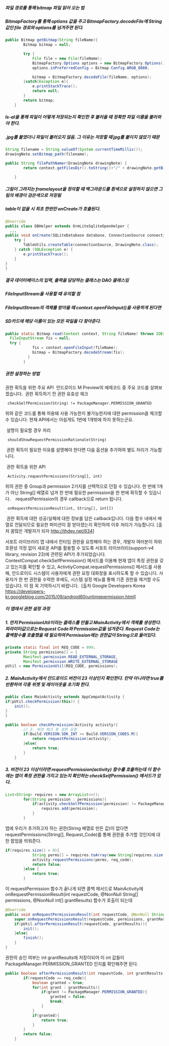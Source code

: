 ##### 파일 경로를 통해 bitmap 파일 읽어 오는 법
##### BitmapFactory를 통해 options 값을 주고 BitmapFactory.decodeFile에 String값인 file 경로와 options를 넘겨주면 된다.
```java
public Bitmap getBitmap(String fileName){
        Bitmap bitmap = null;

        try {
            File file = new File(fileName);
            BitmapFactory.Options options = new BitmapFactory.Options();
            options.inPreferredConfig = Bitmap.Config.ARGB_8888;

            bitmap = BitmapFactory.decodeFile(fileName, options);
        }catch(Exception e){
            e.printStackTrace();
            return null;
        }
        return bitmap;
    }
```

##### ls-al을 통해 파일이 어떻게 저장되는지 확인한 후 불러올 때 정확한 파일 이름을 불러와야 한다.
##### .jpg를 붙였더니 파일이 불러오지 않음. 그 이유는 저장할 때 jpg를 붙이지 않았기 때문
```java
String filename = String.valueOf(System.currentTimeMillis());
drawingNote.setBitmap_path(filename);
```
```java
public String filePathNamer(DrawingNote drawingNote) {
        return context.getFilesDir().toString()+"/" + drawingNote.getBitmap_path();

    }
```

##### 그림이 그려지는 framelayout을 정의할 때 백그라운드를 흰색으로 설정하지 않으면 그림의 배경이 검은색으로 저장됨

##### table이 없을 시 최초 한번만 onCreate가 호출된다.
```java
@Override
public class DBHelper extends OrmLiteSqliteOpenHelper {
  ...
public void onCreate(SQLiteDatabase database, ConnectionSource connectionSource) {
    try {
        TableUtils.createTable(connectionSource, DrawingNote.class);
    } catch (SQLException e) {
        e.printStackTrace();
    }
}
}
```

##### 결국 데이터베이스의 입력, 출력을 담당하는 클래스는 DAO 클래스임

##### FileInputStream을 사용할 때 유의할 점
##### FileInputStream의 객체를 받아올 때 context.openFileInput()을 사용하게 된다면
##### SD카드에 해당 이름이 있는 모든 파일을 다 찾아준다.
```java
public static Bitmap read(Context context, String fileName) throws IOException {
  FileInputStream fis = null;
  try {
            fis = context.openFileInput(fileName);
            bitmap = BitmapFactory.decodeStream(fis);
          }
        }
```

##### 권한 설정하는 방법

권한 획득을 위한 주요 API
 안드로이드 M Preview의 예제코드 중 주요 코드를 살펴보겠습니다.
 권한 획득하기 전 권한 유효성 체크
```
 checkSelfPermission(String) != PackageManager.PERMISSION_GRANTED
```
위와 같은 코드를 통해 허용돼 사용 가능한지 불가능한지에 대한 permission을 체크할 수 있습니다. 현재 API에서는 아쉽게도 1번에 1개밖에 하지 못하는군요.

 설명이 필요할 경우 처리
```
 shouldShowRequestPermissionRationale(String)
```
 권한 획득이 필요한 이유를 설명해야 한다면 다음 옵션을 추가하여 별도 처리가 가능합니다.

 권한 획득을 위한 API
```
 Activity.requestPermissions(String[], int) 
```
위의 권한 중 Group과 permission 2가지를 선택적으로 던질 수 있습니다. 한 번에 1개가 아닌 String[] 배열로 넘겨 한 번에 필요한 permission을 한 번에 획득할 수 있습니다.
 
 requestPermission의 경우 callback으로 return 됩니다. 
```
 onRequestPermissionResult(int, String[], int[])
```
 권한 획득에 대한 성공/실패에 대한 정보를 담은 callback입니다. 다음 함수 내에서 배열로 전달되므로 필요한 퍼미션이 잘 받아졌는지 확인하여 이후 처리가 가능합니다.
[출처 꿈많은 개발자가 되자 http://thdev.net/634]

서포트 라이브러리
앱 내에서 런타임 권한을 요청해야 하는 경우, 개발자 여러분이 하위 호환성 걱정 없이 새로운 API를 활용할 수 있도록 서포트 라이브러리(support-v4 library, revision 23)에 관련된 API가 추가되었습니다. ContextCompat.checkSelfPermission() 메서드를 이용해 현재 앱이 특정 권한을 갖고 있는지를 확인할 수 있고, ActivtiyCompat.requestPermissions() 메서드를 사용해, 안드로이드 시스템이 사용자에게 권한 요청 대화창을 표시하도록 할 수 있습니다. 사용자가 한 번 권한을 수락한 후에도, 시스템 설정 메뉴를 통해 기존 권한을 제거할 수도 있습니다. 이 점 꼭 기억하시기 바랍니다. 
[출처 Google Developers Korea https://developers-kr.googleblog.com/2015/09/android60runtimepermission.html]

##### 이 앱에서 권한 설정 과정
##### 1. 먼저 PermissionUtil이라는 클래스를 만들고 MainActivity에서 객체를 생성한다. 파라미터값으로는 Request Code와 Permission값을 넘겨준다. Request Code는 콜백함수를 호출했을 때 필요하며 Permission에는 권한값이 String으로 들어있다.
```java
private static final int REQ_CODE = 999;
private String permissions[] = {
        Manifest.permission.READ_EXTERNAL_STORAGE,
        Manifest.permission.WRITE_EXTERNAL_STORAGE
pUtil = new PermissionUtil(REQ_CODE, permissions);
```

##### 2. MainActivity에서 안드로이드 버전이 23 이상인지 확인한다. 만약 아니라면 true를 반환하여 각종 위젯 및 레이아웃을 초기화 한다.
```java
public class MainActivity extends AppCompatActivity {
if(pUtil.checkPermission(this)) {
    init();
}
}
```
```java
public boolean checkPermission(Activity activity){
        // 2. 버전 체크 후 권한 요청
        if(Build.VERSION.SDK_INT >= Build.VERSION_CODES.M){
            return requestPermission(activity);
        }else{
            return true;
        }
    }
```

##### 3. 버전이 23 이상이라면 requestPermission(activity) 함수를 호출하는데 이 함수에는 앱이 특정 권한을 가지고 있는지 확인하는 checkSelfPermission() 메서드가 있다.
```java
List<String> requires = new ArrayList<>();
        for(String permission : permissions){
            if(activity.checkSelfPermission(permission) != PackageManager.PERMISSION_GRANTED){
                requires.add(permission);
            }
        }
```
앱에 우리가 추가하고자 하는 권한(String 배열로 만든 값)이 없다면  requestPermissions(String[], Request_Code)를 통해 권한을 추가할 것인지에 대한 팝업을 띄워준다.
```java
if(requires.size() > 0){
            String perms[] = requires.toArray(new String[requires.size()]);
            activity.requestPermissions(perms, req_code);
            return false;
        }else {
            return true;
        }
```
이 requestPermission 함수가 끝나게 되면 콜백 메서드로 MainActivity에 onRequestPermissionResult(int requestCode, @NonNull String[] permissions, @NonNull int[] grantResults) 함수가 호출이 되는데
```java
@Override
public void onRequestPermissionsResult(int requestCode, @NonNull String[] permissions, @NonNull int[] grantResults) {
    super.onRequestPermissionsResult(requestCode, permissions, grantResults);
    if(pUtil.afterPermissionResult(requestCode, grantResults)){
        init();
    }else{
        finish();
    }
}
```
권한의 승인 여부는 int grantResults에 저장이되어 이 int 값들이 PackageManager.PERMISSION_GRANTED 인지를 확인해주면 된다.
```java
public boolean afterPermissionResult(int requestCode, int grantResults[]){
        if(requestCode == req_code){
            boolean granted = true;
            for(int grant : grantResults){
                if(grant != PackageManager.PERMISSION_GRANTED){
                    granted = false;
                    break;
                }
            }
            if(granted){
                return true;
            }
        }
        return false;
    }
```
